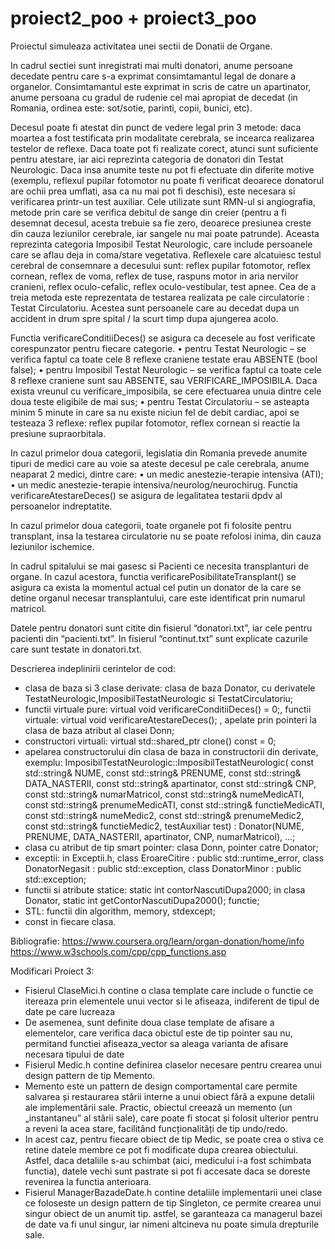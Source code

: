 # proiect2_poo + proiect3_poo


Proiectul simuleaza activitatea unei sectii de Donatii de Organe.

In cadrul sectiei sunt inregistrati mai multi donatori, anume persoane decedate pentru care s-a exprimat consimtamantul legal de donare a organelor. Consimtamantul este exprimat in scris de catre un apartinator, anume persoana cu gradul de rudenie cel mai apropiat de decedat (in Romania, ordinea este: sot/sotie, parinti, copii, bunici, etc).

Decesul poate fi atestat din punct de vedere legal prin 3 metode: daca moartea a fost testificata prin modalitate cerebrala, se incearca realizarea testelor de reflexe. Daca toate pot fi realizate corect, atunci sunt suficiente pentru atestare, iar aici reprezinta categoria de donatori din Testat Neurologic. Daca insa anumite teste nu pot fi efectuate din diferite motive (exemplu, reflexul pupilar fotomotor nu poate fi verificat deoarece donatorul are ochii prea umflati, asa ca nu mai pot fi deschisi), este necesara si verificarea printr-un test auxiliar. Cele utilizate sunt RMN-ul si angiografia, metode prin care se verifica debitul de sange din creier (pentru a fi desemnat decesul, acesta trebuie sa fie zero, deoarece presiunea creste din cauza leziunilor cerebrale, iar sangele nu mai poate patrunde). Aceasta reprezinta categoria Imposibil Testat Neurologic, care include persoanele care se aflau deja in coma/stare vegetativa. Reflexele care alcatuiesc testul cerebral de consemnare a decesului sunt: reflex pupilar fotomotor, reflex cornean, reflex de voma, reflex de tuse, raspuns motor in aria nervilor cranieni, reflex oculo-cefalic, reflex oculo-vestibular, test apnee. 
Cea de a treia metoda este reprezentata de testarea realizata pe cale circulatorie : Testat Circulatoriu. Acestea sunt persoanele care au decedat dupa un accident in drum spre spital / la scurt timp dupa ajungerea acolo. 

Functia verificareConditiiDeces() se asigura ca decesele au fost verificate corespunzator pentru fiecare categorie.
•	pentru Testat Neurologic – se verifica faptul ca toate cele 8 reflexe craniene testate erau ABSENTE (bool false);
•	pentru Imposibil Testat Neurologic – se verifica faptul ca toate cele 8 reflexe craniene sunt sau ABSENTE, sau VERIFICARE_IMPOSIBILA. Daca exista vreunul cu verificare_imposibila, se cere efectuarea unuia dintre cele doua teste eligibile de mai sus;
•	pentru Testat Circulatoriu – se asteapta minim 5 minute in care sa nu existe niciun fel de debit cardiac, apoi se testeaza 3 reflexe: reflex pupilar fotomotor, reflex cornean si reactie la presiune supraorbitala.

In cazul primelor doua categorii, legislatia din Romania prevede anumite tipuri de medici care au voie sa ateste decesul pe cale cerebrala, anume neaparat 2 medici, dintre care:
•	un medic anestezie-terapie intensiva (ATI);
•	un medic anestezie-terapie intensiva/neurolog/neurochirug.
Functia verificareAtestareDeces() se asigura de legalitatea testarii dpdv al persoanelor indreptatite.

In cazul primelor doua categorii, toate organele pot fi folosite pentru transplant, insa la testarea circulatorie nu se poate refolosi inima, din cauza leziunilor ischemice.

In cadrul spitalului se mai gasesc si Pacienti ce necesita transplanturi de organe. In cazul acestora, functia verificarePosibilitateTransplant() se asigura ca exista la momentul actual cel putin un donator de la care se detine organul necesar transplantului, care este identificat prin numarul matricol.

Datele pentru donatori sunt citite din fisierul “donatori.txt”, iar cele pentru pacienti din “pacienti.txt”. In fisierul “continut.txt” sunt explicate cazurile care sunt testate in donatori.txt.


Descrierea indeplinirii cerintelor de cod:

- clasa de baza si 3 clase derivate: clasa de baza Donator, cu derivatele TestatNeurologic,ImposibilTestatNeurologic si TestatCirculatoriu;
- functii virtuale pure: virtual void verificareConditiiDeces() = 0;, functii virtuale: virtual void verificareAtestareDeces(); , apelate prin pointeri la clasa de baza atribut al clasei Donn;
- constructori virtuali: virtual std::shared_ptr<Donator> clone() const = 0;
- apelarea constructorului din clasa de baza in constructorii din derivate, exemplu:
 ImposibilTestatNeurologic::ImposibilTestatNeurologic(
        const std::string& NUME, const std::string& PRENUME, const std::string& DATA_NASTERII,
        const std::string& apartinator, const std::string& CNP, const std::string& numarMatricol,
        const std::string& numeMedicATI, const std::string& prenumeMedicATI, const std::string& functieMedicATI,
        const std::string& numeMedic2, const std::string& prenumeMedic2, const std::string& functieMedic2, testAuxiliar test)
        : Donator(NUME, PRENUME, DATA_NASTERII, apartinator, CNP, numarMatricol), ...;
- clasa cu atribut de tip smart pointer: clasa Donn, pointer catre Donator;
- exceptii: in Exceptii.h, class EroareCitire : public std::runtime_error, class DonatorNegasit : public std::exception, class DonatorMinor : public std::exception;
- functii si atribute statice: static int contorNascutiDupa2000; in clasa Donator, static int getContorNascutiDupa2000(); functie;
- STL: functii din algorithm, memory, stdexcept;
- const in fiecare clasa.


Bibliografie:
https://www.coursera.org/learn/organ-donation/home/info
https://www.w3schools.com/cpp/cpp_functions.asp


Modificari Proiect 3:
- Fisierul ClaseMici.h contine o clasa template care include o functie ce itereaza prin elementele unui vector
si le afiseaza, indiferent de tipul de date pe care lucreaza
- De asemenea, sunt definite doua clase template de afisare a elementelor, care 
verifica daca obictul este de tip pointer sau nu, permitand functiei afiseaza_vector
sa aleaga varianta de afisare necesara tipului de date
- Fisierul Medic.h contine definirea claselor necesare pentru crearea unui design pattern de tip Memento.
- Memento este un pattern de design comportamental care permite salvarea și restaurarea stării interne a unui obiect 
fără a expune detalii ale implementării sale. Practic, obiectul creează un memento (un „instantaneu” al stării sale), care poate fi stocat și folosit ulterior pentru a reveni la acea stare, facilitând funcționalități de tip undo/redo.
- In acest caz, pentru fiecare obiect de tip Medic, se poate crea o stiva ce retine datele membre ce pot fi modificate dupa crearea obiectului. Astfel, daca detaliile s-au schimbat (aici, medicului i-a fost schimbata functia), datele vechi sunt pastrate si pot fi accesate daca se doreste revenirea la functia anterioara.
- Fisierul ManagerBazadeDate.h contine detaliile implementarii unei clase ce foloseste un design pattern de tip Singleton,
ce permite crearea unui singur obiect de un anumit tip. astfel, se garanteaza ca managerul bazei de date va fi unul singur,
iar nimeni altcineva nu poate simula drepturile sale.

